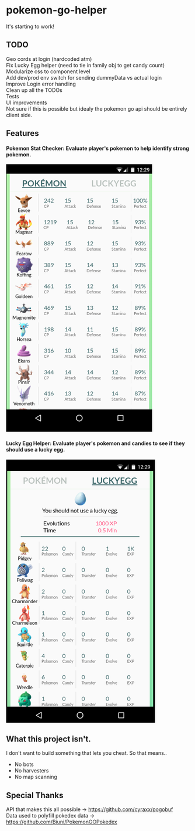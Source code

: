 # pokemon-go-helper
It's starting to work!

## TODO
Geo cords at login (hardcoded atm)  
Fix Lucky Egg helper (need to tie in family obj to get candy count)  
Modularize css to component level  
Add dev/prod env switch for sending dummyData vs actual login  
Improve Login error handling  
Clean up all the TODOs  
Tests  
UI improvements  
Not sure if this is possible but idealy the pokemon go api should be entirely client side.  

## Features
#### Pokemon Stat Checker: Evaluate player's pokemon to help identify strong pokemon.  
![alt tag](etc/pokemon.png)  

#### Lucky Egg Helper: Evaluate player's pokemon and candies to see if they should use a lucky egg.  
![alt tag](etc/luckyegg.png)  

## What this project isn't. 
I don't want to build something that lets you cheat. So that means.. 
* No bots
* No harvesters
* No map scanning

## Special Thanks
API that makes this all possible -> https://github.com/cyraxx/pogobuf  
Data used to polyfill pokedex data  -> https://github.com/Biuni/PokemonGOPokedex
